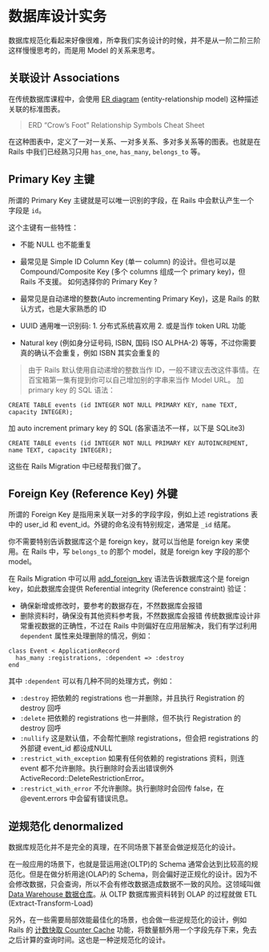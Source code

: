 # 数据库设计实务
数据库规范化看起来好像很难，所幸我们实务设计的时候，并不是从一阶二阶三阶这样慢慢思考的，而是用 Model 的关系来思考。

## 关联设计 Associations

在传统数据库课程中，会使用 [ER diagram](https://en.wikipedia.org/wiki/Entity–relationship_model) (entity-relationship model) 这种描述关联的标准图表。

>ERD “Crow’s Foot” Relationship Symbols Cheat Sheet

在这种图表中，定义了一对一关系、一对多关系、多对多关系等的图表。也就是在 Rails 中我们已经熟习只用 `has_one`, `has_many`, `belongs_to` 等。

## Primary Key 主键

所谓的 Primary Key 主键就是可以唯一识别的字段，在 Rails 中会默认产生一个字段是 `id`。

这个主键有一些特性：

* 不能 NULL 也不能重复
* 最常见是 Simple ID Column Key (单一 column) 的设计。但也可以是 Compound/Composite Key (多个 columns 组成一个 primary key)，但 Rails 不支援。
如何选择你的 Primary Key ?

* 最常见是自动递增的整数(Auto incrementing Primary Key)，这是 Rails 的默认方式，也是大家熟悉的 ID
* UUID 通用唯一识别码: 1. 分布式系统喜欢用 2. 或是当作 token URL 功能
* Natural key (例如身分证号码, ISBN, 国码 ISO ALPHA-2) 等等，不过你需要真的确认不会重复，例如 ISBN 其实会重复的

>由于 Rails 默认使用自动递增的整数当作 ID，一般不建议去改这件事情。在百宝箱第一集有提到你可以自己增加别的字串来当作 Model URL。
加 primary key 的 SQL 语法：

`CREATE TABLE events (id INTEGER NOT NULL PRIMARY KEY, name TEXT, capacity INTEGER);`

加 auto increment primary key 的 SQL (各家语法不一样，以下是 SQLite3)

`CREATE TABLE events (id INTEGER NOT NULL PRIMARY KEY AUTOINCREMENT, name TEXT, capacity INTEGER);`

这些在 Rails Migration 中已经帮我们做了。

## Foreign Key (Reference Key) 外键

所谓的 Foreign Key 是指用来关联一对多的字段字段，例如上述 registrations 表中的 user_id 和 event_id。外键的命名没有特别规定，通常是 `_id` 结尾。

你不需要特别告诉数据库这个是 foreign key，就可以当他是 foreign key 来使用。在 Rails 中，写 `belongs_to` 的那个 model，就是 foreign key 字段的那个 model。

在 Rails Migration 中可以用 [add_foreign_key](http://guides.rubyonrails.org/active_record_migrations.html#foreign-keys) 语法告诉数据库这个是 foreign key，如此数据库会提供 Referential integrity (Reference constraint) 验证：

* 确保新增或修改时，要参考的数据存在，不然数据库会报错
* 删除资料时，确保没有其他资料参考我，不然数据库会报错
传统数据库设计非常重视数据的正确性，不过在 Rails 中则偏好在应用层解决，我们有学过利用 `dependent` 属性来处理删除的情况，例如：
```
class Event < ApplicationRecord
  has_many :registrations, :dependent => :destroy
end
```
其中 `:dependent` 可以有几种不同的处理方式，例如：

* `:destroy` 把依赖的 registrations 也一并删除，并且执行 Registration 的 destroy 回呼
* `:delete` 把依赖的 registrations 也一并删除，但不执行 Registration 的 destroy 回呼
* `:nullify` 这是默认值，不会帮忙删除 registrations，但会把 registrations 的外部键 event_id 都设成NULL
* `:restrict_with_exception` 如果有任何依赖的 registrations 资料，则连 event 都不允许删除。执行删除时会丢出错误例外 ActiveRecord::DeleteRestrictionError。
* `:restrict_with_error` 不允许删除。执行删除时会回传 false，在 @event.errors 中会留有错误讯息。

## 逆规范化 denormalized

数据库规范化并不是完全的真理，在不同场景下甚至会做逆规范化的设计。

在一般应用的场景下，也就是营运用途(OLTP)的 Schema 通常会达到比较高的规范化。但是在做分析用途(OLAP)的 Schema，则会偏好逆正规化的设计。因为不会修改数据，只会查询，所以不会有修改数据造成数据不一致的风险。这领域叫做 [Data Warehouse 数据仓库](https://zh.wikipedia.org/zh-cn/資料倉儲)。从 OLTP 数据库搬资料转到 OLAP 的过程就做 ETL (Extract-Transform-Load)

另外，在一些需要局部效能最佳化的场景，也会做一些逆规范化的设计，例如 Rails 的 [计数快取 Counter Cache](https://ihower.tw/rails/performance-cn.html#sec0) 功能，将数量额外用一个字段先存下来，免去之后计算的查询时间。这也是一种逆规范化的设计。
